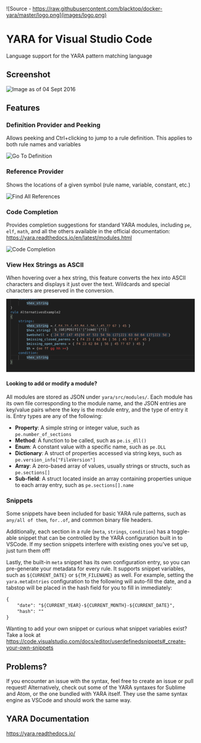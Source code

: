 ![Source - https://raw.githubusercontent.com/blacktop/docker-yara/master/logo.png](images/logo.png)

# YARA for Visual Studio Code
Language support for the YARA pattern matching language

## Screenshot
![Image as of 04 Sept 2016](images/04092016.PNG)

## Features

### Definition Provider and Peeking
Allows peeking and Ctrl+clicking to jump to a rule definition. This applies to both rule names and variables

![Go To Definition](images/peek_rules.PNG)

### Reference Provider
Shows the locations of a given symbol (rule name, variable, constant, etc.)

![Find All References](images/references.PNG)

### Code Completion
Provides completion suggestions for standard YARA modules, including `pe`, `elf`, `math`, and all the others available in the official documentation: https://yara.readthedocs.io/en/latest/modules.html

![Code Completion](images/module_completion.PNG)

### View Hex Strings as ASCII
When hovering over a hex string, this feature converts the hex into ASCII characters and displays it just over the text. Wildcards and special characters are preserved in the conversion.

![Hex String Hover](images/hexstring_hover.PNG)

#### Looking to add or modify a module?
All modules are stored as JSON under `yara/src/modules/`. Each module has its own file corresponding to the module name, and the JSON entries are key/value pairs where the key is the module entry, and the type of entry it is. Entry types are any of the following:

* **Property**: A simple string or integer value, such as `pe.number_of_sections`
* **Method**: A function to be called, such as `pe.is_dll()`
* **Enum**: A constant value with a specific name, such as `pe.DLL`
* **Dictionary**: A struct of properties accessed via string keys, such as `pe.version_info["FileVersion"]`
* **Array**: A zero-based array of values, usually strings or structs, such as `pe.sections[]`
* **Sub-field**: A struct located inside an array containing properties unique to each array entry, such as `pe.sections[].name`

### Snippets
Some snippets have been included for basic YARA rule patterns, such as `any/all of them`, `for..of`, and common binary file headers.

Additionally, each section in a rule (`meta`, `strings`, `condition`) has a toggle-able snippet that can be controlled by the YARA configuration built in to VSCode. If my section snippets interfere with existing ones you've set up, just turn them off!

Lastly, the built-in `meta` snippet has its own configuration entry, so you can pre-generate your metadata for every rule. It supports snippet variables, such as `${CURRENT_DATE}` or `${TM_FILENAME}` as well. For example, setting the `yara.metaEntries` configuration to the following will auto-fill the date, and a tabstop will be placed in the hash field for you to fill in immediately:

```
{
    "date": "${CURRENT_YEAR}-${CURRENT_MONTH}-${CURRENT_DATE}",
    "hash": ""
}
```

Wanting to add your own snippet or curious what snippet variables exist? Take a look at https://code.visualstudio.com/docs/editor/userdefinedsnippets#_create-your-own-snippets

## Problems?
If you encounter an issue with the syntax, feel free to create an issue or pull request!
Alternatively, check out some of the YARA syntaxes for Sublime and Atom, or the one bundled with YARA itself.
They use the same syntax engine as VSCode and should work the same way.

## YARA Documentation
https://yara.readthedocs.io/
